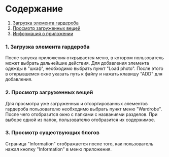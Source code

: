 # Содержание
1. [Загрузка элемента гардероба](#1)
2. [Просмотр загруженных вещей](#2)
3. [Информация о приложении](#3)

### 1. Загрузка элемента гардероба<a name="1"></a>
После запуска приложения открывается меню, в котором пользователь может выбрать дальнейшие действия. Для добавления элемента одежды в "шкаф", необходимо выбрать пункт "Load photo". После этого в открывшемся окне указать путь к файлу и нажать клавишу "АDD" для добавления.

### 2. Просмотр загруженных вещей<a name="2"></a>
Для просмотра уже загруженных и отсортированных элементов гардероба пользователю необходимо выбрать пункт меню "Wardrobe". После чего отобразится окно с папками с названиями разделов. При выборе одной из папок, пользователю отобразится их содержимое.

### 3. Просмотр существующих блогов<a name="3"></a>
Страница "Information" отображается после того, как пользователь нажал кнопку "Information" в меню приложения.
